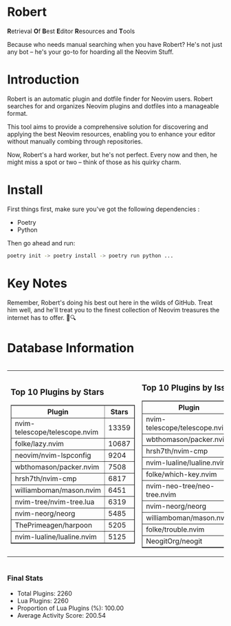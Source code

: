 # Robert

**R**etrieval
**O**f
**B**est
**E**ditor
**R**esources and
**T**ools

Because who needs manual searching when you have Robert?
He's not just any bot – he's your go-to for hoarding all the Neovim Stuff.

# Introduction
Robert is an automatic plugin and dotfile finder for Neovim users. Robert searches for and organizes Neovim plugins and dotfiles into a manageable format.

This tool aims to provide a comprehensive solution for discovering and applying the best Neovim resources, enabling you to enhance your editor without manually combing through repositories.

Now, Robert's a hard worker, but he's not perfect. Every now and then, he might miss a spot or two – think of those as his quirky charm. 

# Install
 First things first, make sure you've got the following dependencies :
  - Poetry 
  - Python 

Then go ahead and run:

```bash
poetry init -> poetry install -> poetry run python ...
```
# Key Notes

Remember, Robert's doing his best out here in the wilds of GitHub. Treat him well, and he'll treat you to the finest collection of Neovim treasures the internet has to offer. 🎩🔍


# Database Information

<div style='display:flex;flex-direction:row;justify-content:space-between;'><table><tr><td><h3>Top 10 Plugins by Stars</h3><table border="1"><tr><th>Plugin</th><th>Stars</th></tr><tr><td>nvim-telescope/telescope.nvim</td><td>13359</td></tr><tr><td>folke/lazy.nvim</td><td>10687</td></tr><tr><td>neovim/nvim-lspconfig</td><td>9204</td></tr><tr><td>wbthomason/packer.nvim</td><td>7508</td></tr><tr><td>hrsh7th/nvim-cmp</td><td>6817</td></tr><tr><td>williamboman/mason.nvim</td><td>6451</td></tr><tr><td>nvim-tree/nvim-tree.lua</td><td>6319</td></tr><tr><td>nvim-neorg/neorg</td><td>5485</td></tr><tr><td>ThePrimeagen/harpoon</td><td>5205</td></tr><tr><td>nvim-lualine/lualine.nvim</td><td>5125</td></tr></table></td><td><h3>Top 10 Plugins by Issues</h3><table border="1"><tr><th>Plugin</th><th>Issues</th></tr><tr><td>nvim-telescope/telescope.nvim</td><td>313</td></tr><tr><td>wbthomason/packer.nvim</td><td>305</td></tr><tr><td>hrsh7th/nvim-cmp</td><td>224</td></tr><tr><td>nvim-lualine/lualine.nvim</td><td>187</td></tr><tr><td>folke/which-key.nvim</td><td>183</td></tr><tr><td>nvim-neo-tree/neo-tree.nvim</td><td>161</td></tr><tr><td>nvim-neorg/neorg</td><td>153</td></tr><tr><td>williamboman/mason.nvim</td><td>137</td></tr><tr><td>folke/trouble.nvim</td><td>130</td></tr><tr><td>NeogitOrg/neogit</td><td>116</td></tr></table></td><td><h3>Top 10 Plugins by Forks</h3><table border="1"><tr><th>Plugin</th><th>Forks</th></tr><tr><td>neovim/nvim-lspconfig</td><td>1980</td></tr><tr><td>nvim-telescope/telescope.nvim</td><td>750</td></tr><tr><td>nvim-tree/nvim-tree.lua</td><td>591</td></tr><tr><td>nvim-lualine/lualine.nvim</td><td>435</td></tr><tr><td>hrsh7th/nvim-cmp</td><td>339</td></tr><tr><td>folke/tokyonight.nvim</td><td>322</td></tr><tr><td>ThePrimeagen/harpoon</td><td>312</td></tr><tr><td>nvimdev/lspsaga.nvim</td><td>273</td></tr><tr><td>jackMort/ChatGPT.nvim</td><td>269</td></tr><tr><td>wbthomason/packer.nvim</td><td>264</td></tr></table></td></tr></table></div>

### Final Stats
- Total Plugins: 2260
- Lua Plugins: 2260
- Proportion of Lua Plugins (%): 100.00
- Average Activity Score: 200.54

